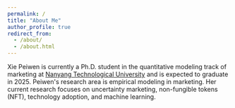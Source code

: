 ```yaml
---
permalink: /
title: "About Me"
author_profile: true
redirect_from: 
  - /about/
  - /about.html
---
```


Xie Peiwen is currently a Ph.D. student in the quantitative modeling track of marketing at [Nanyang Technological University](https://www.ntu.edu.sg/) and is expected to graduate in 2025. Peiwen's research area is empirical modeling in marketing. Her current research focuses on uncertainty marketing, non-fungible tokens (NFT), technology adoption, and machine learning. 

